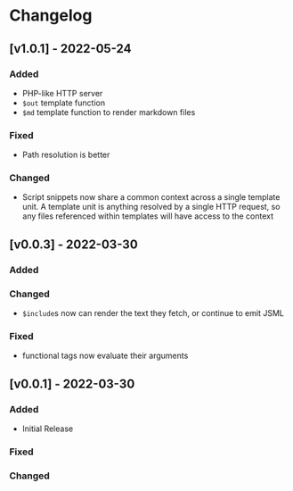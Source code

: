 # Changelog

## [v1.0.1] - 2022-05-24
### Added
 - PHP-like HTTP server
 - `$out` template function
 - `$md` template function to render markdown files

### Fixed
 - Path resolution is better

### Changed
 - Script snippets now share a common context across a single template unit. A template unit is anything resolved by a single HTTP request, so any files referenced within templates will have access to the context

## [v0.0.3] - 2022-03-30
### Added
### Changed
 - `$include`s now can render the text they fetch, or continue to emit JSML
### Fixed
 - functional tags now evaluate their arguments

## [v0.0.1] - 2022-03-30
### Added
 - Initial Release

### Fixed
### Changed